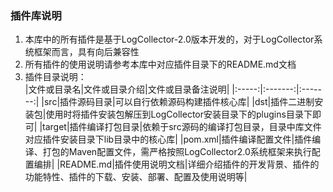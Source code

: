 ### 插件库说明
1. 本库中的所有插件是基于LogCollector-2.0版本开发的，对于LogCollector系统框架而言，具有向后兼容性  
2. 所有插件的使用说明请参考本库中对应插件目录下的README.md文档  
3. 插件目录说明：  
|文件或目录名|文件或目录介绍|文件或目录备注说明|
|:-----:|:-------:|:-------:|
|src|插件源码目录|可以自行依赖源码构建插件核心库|
|dst|插件二进制安装包|使用时将插件安装包解压到LogCollector安装目录下的plugins目录下即可|
|target|插件编译打包目录|依赖于src源码的编译打包目录，目录中库文件对应插件安装目录下lib目录中的核心库|
|pom.xml|插件编译配置文件|插件编译、打包的Maven配置文件，需严格按照LogCollector2.0系统框架来执行配置编排|
|README.md|插件使用说明文档|详细介绍插件的开发背景、插件的功能特性、插件的下载、安装、部署、配置及使用说明等|